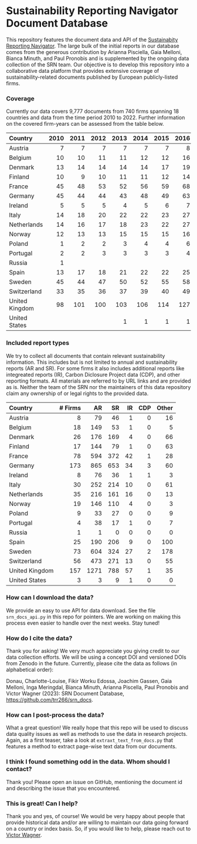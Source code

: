# Sustainability Reporting Navigator Document Database

This repository features the document data and API of the [Sustainabity
Reporting Navigator](https://www.sustainabilityreportingnavigator.com).
The large bulk of the initial reports in our database comes from the
generous contribution by Arianna Pisciella, Gaia Melloni, Bianca Minuth,
and Paul Pronobis and is supplemented by the ongoing data collection of
the SRN team. Our objective is to develop this repository into a
collaborative data platform that provides extensive coverage of
sustainability-related documents published by European publicly-listed
firms.

### Coverage

Currently our data covers 9,777 documents from 740 firms spanning 18
countries and data from the time period 2010 to 2022. Further
information on the covered firm-years can be assessed from the table
below.

<table style="width:100%;">
<colgroup>
<col style="width: 13%" />
<col style="width: 6%" />
<col style="width: 6%" />
<col style="width: 6%" />
<col style="width: 6%" />
<col style="width: 6%" />
<col style="width: 6%" />
<col style="width: 6%" />
<col style="width: 6%" />
<col style="width: 6%" />
<col style="width: 6%" />
<col style="width: 6%" />
<col style="width: 6%" />
<col style="width: 6%" />
</colgroup>
<thead>
<tr class="header">
<th style="text-align: left;">Country</th>
<th style="text-align: right;">2010</th>
<th style="text-align: right;">2011</th>
<th style="text-align: right;">2012</th>
<th style="text-align: right;">2013</th>
<th style="text-align: right;">2014</th>
<th style="text-align: right;">2015</th>
<th style="text-align: right;">2016</th>
<th style="text-align: right;">2017</th>
<th style="text-align: right;">2018</th>
<th style="text-align: right;">2019</th>
<th style="text-align: right;">2020</th>
<th style="text-align: right;">2021</th>
<th style="text-align: right;">2022</th>
</tr>
</thead>
<tbody>
<tr class="odd">
<td style="text-align: left;">Austria</td>
<td style="text-align: right;">7</td>
<td style="text-align: right;">7</td>
<td style="text-align: right;">7</td>
<td style="text-align: right;">7</td>
<td style="text-align: right;">7</td>
<td style="text-align: right;">7</td>
<td style="text-align: right;">8</td>
<td style="text-align: right;">8</td>
<td style="text-align: right;">8</td>
<td style="text-align: right;">8</td>
<td style="text-align: right;">8</td>
<td style="text-align: right;">2</td>
<td style="text-align: right;">7</td>
</tr>
<tr class="even">
<td style="text-align: left;">Belgium</td>
<td style="text-align: right;">10</td>
<td style="text-align: right;">10</td>
<td style="text-align: right;">11</td>
<td style="text-align: right;">11</td>
<td style="text-align: right;">12</td>
<td style="text-align: right;">12</td>
<td style="text-align: right;">16</td>
<td style="text-align: right;">14</td>
<td style="text-align: right;">15</td>
<td style="text-align: right;">16</td>
<td style="text-align: right;">14</td>
<td style="text-align: right;">5</td>
<td style="text-align: right;">16</td>
</tr>
<tr class="odd">
<td style="text-align: left;">Denmark</td>
<td style="text-align: right;">13</td>
<td style="text-align: right;">14</td>
<td style="text-align: right;">14</td>
<td style="text-align: right;">14</td>
<td style="text-align: right;">14</td>
<td style="text-align: right;">17</td>
<td style="text-align: right;">19</td>
<td style="text-align: right;">19</td>
<td style="text-align: right;">20</td>
<td style="text-align: right;">20</td>
<td style="text-align: right;">20</td>
<td style="text-align: right;">7</td>
<td style="text-align: right;">26</td>
</tr>
<tr class="even">
<td style="text-align: left;">Finland</td>
<td style="text-align: right;">10</td>
<td style="text-align: right;">9</td>
<td style="text-align: right;">10</td>
<td style="text-align: right;">11</td>
<td style="text-align: right;">11</td>
<td style="text-align: right;">12</td>
<td style="text-align: right;">14</td>
<td style="text-align: right;">15</td>
<td style="text-align: right;">15</td>
<td style="text-align: right;">15</td>
<td style="text-align: right;">16</td>
<td style="text-align: right;">4</td>
<td style="text-align: right;">15</td>
</tr>
<tr class="odd">
<td style="text-align: left;">France</td>
<td style="text-align: right;">45</td>
<td style="text-align: right;">48</td>
<td style="text-align: right;">53</td>
<td style="text-align: right;">52</td>
<td style="text-align: right;">56</td>
<td style="text-align: right;">59</td>
<td style="text-align: right;">68</td>
<td style="text-align: right;">68</td>
<td style="text-align: right;">70</td>
<td style="text-align: right;">73</td>
<td style="text-align: right;">71</td>
<td style="text-align: right;">39</td>
<td style="text-align: right;">76</td>
</tr>
<tr class="even">
<td style="text-align: left;">Germany</td>
<td style="text-align: right;">45</td>
<td style="text-align: right;">44</td>
<td style="text-align: right;">44</td>
<td style="text-align: right;">43</td>
<td style="text-align: right;">48</td>
<td style="text-align: right;">49</td>
<td style="text-align: right;">63</td>
<td style="text-align: right;">65</td>
<td style="text-align: right;">68</td>
<td style="text-align: right;">68</td>
<td style="text-align: right;">70</td>
<td style="text-align: right;">165</td>
<td style="text-align: right;">171</td>
</tr>
<tr class="odd">
<td style="text-align: left;">Ireland</td>
<td style="text-align: right;">5</td>
<td style="text-align: right;">5</td>
<td style="text-align: right;">5</td>
<td style="text-align: right;">4</td>
<td style="text-align: right;">5</td>
<td style="text-align: right;">6</td>
<td style="text-align: right;">7</td>
<td style="text-align: right;">7</td>
<td style="text-align: right;">7</td>
<td style="text-align: right;">7</td>
<td style="text-align: right;">7</td>
<td style="text-align: right;">5</td>
<td style="text-align: right;">8</td>
</tr>
<tr class="even">
<td style="text-align: left;">Italy</td>
<td style="text-align: right;">14</td>
<td style="text-align: right;">18</td>
<td style="text-align: right;">20</td>
<td style="text-align: right;">22</td>
<td style="text-align: right;">22</td>
<td style="text-align: right;">23</td>
<td style="text-align: right;">27</td>
<td style="text-align: right;">27</td>
<td style="text-align: right;">27</td>
<td style="text-align: right;">27</td>
<td style="text-align: right;">28</td>
<td style="text-align: right;">13</td>
<td style="text-align: right;">29</td>
</tr>
<tr class="odd">
<td style="text-align: left;">Netherlands</td>
<td style="text-align: right;">14</td>
<td style="text-align: right;">16</td>
<td style="text-align: right;">17</td>
<td style="text-align: right;">18</td>
<td style="text-align: right;">23</td>
<td style="text-align: right;">22</td>
<td style="text-align: right;">27</td>
<td style="text-align: right;">26</td>
<td style="text-align: right;">28</td>
<td style="text-align: right;">30</td>
<td style="text-align: right;">32</td>
<td style="text-align: right;">17</td>
<td style="text-align: right;">33</td>
</tr>
<tr class="even">
<td style="text-align: left;">Norway</td>
<td style="text-align: right;">12</td>
<td style="text-align: right;">13</td>
<td style="text-align: right;">13</td>
<td style="text-align: right;">15</td>
<td style="text-align: right;">15</td>
<td style="text-align: right;">15</td>
<td style="text-align: right;">16</td>
<td style="text-align: right;">16</td>
<td style="text-align: right;">16</td>
<td style="text-align: right;">17</td>
<td style="text-align: right;">17</td>
<td style="text-align: right;">7</td>
<td style="text-align: right;">17</td>
</tr>
<tr class="odd">
<td style="text-align: left;">Poland</td>
<td style="text-align: right;">1</td>
<td style="text-align: right;">2</td>
<td style="text-align: right;">2</td>
<td style="text-align: right;">3</td>
<td style="text-align: right;">4</td>
<td style="text-align: right;">4</td>
<td style="text-align: right;">6</td>
<td style="text-align: right;">6</td>
<td style="text-align: right;">6</td>
<td style="text-align: right;">6</td>
<td style="text-align: right;">7</td>
<td style="text-align: right;">1</td>
<td style="text-align: right;">8</td>
</tr>
<tr class="even">
<td style="text-align: left;">Portugal</td>
<td style="text-align: right;">2</td>
<td style="text-align: right;">2</td>
<td style="text-align: right;">3</td>
<td style="text-align: right;">3</td>
<td style="text-align: right;">3</td>
<td style="text-align: right;">3</td>
<td style="text-align: right;">4</td>
<td style="text-align: right;">4</td>
<td style="text-align: right;">4</td>
<td style="text-align: right;">4</td>
<td style="text-align: right;">4</td>
<td style="text-align: right;">1</td>
<td style="text-align: right;">4</td>
</tr>
<tr class="odd">
<td style="text-align: left;">Russia</td>
<td style="text-align: right;">1</td>
<td style="text-align: right;"></td>
<td style="text-align: right;"></td>
<td style="text-align: right;"></td>
<td style="text-align: right;"></td>
<td style="text-align: right;"></td>
<td style="text-align: right;"></td>
<td style="text-align: right;"></td>
<td style="text-align: right;"></td>
<td style="text-align: right;"></td>
<td style="text-align: right;"></td>
<td style="text-align: right;"></td>
<td style="text-align: right;"></td>
</tr>
<tr class="even">
<td style="text-align: left;">Spain</td>
<td style="text-align: right;">13</td>
<td style="text-align: right;">17</td>
<td style="text-align: right;">18</td>
<td style="text-align: right;">21</td>
<td style="text-align: right;">22</td>
<td style="text-align: right;">22</td>
<td style="text-align: right;">25</td>
<td style="text-align: right;">25</td>
<td style="text-align: right;">25</td>
<td style="text-align: right;">25</td>
<td style="text-align: right;">24</td>
<td style="text-align: right;">11</td>
<td style="text-align: right;">23</td>
</tr>
<tr class="odd">
<td style="text-align: left;">Sweden</td>
<td style="text-align: right;">45</td>
<td style="text-align: right;">44</td>
<td style="text-align: right;">47</td>
<td style="text-align: right;">50</td>
<td style="text-align: right;">52</td>
<td style="text-align: right;">55</td>
<td style="text-align: right;">58</td>
<td style="text-align: right;">62</td>
<td style="text-align: right;">62</td>
<td style="text-align: right;">62</td>
<td style="text-align: right;">62</td>
<td style="text-align: right;">27</td>
<td style="text-align: right;">69</td>
</tr>
<tr class="even">
<td style="text-align: left;">Switzerland</td>
<td style="text-align: right;">33</td>
<td style="text-align: right;">35</td>
<td style="text-align: right;">36</td>
<td style="text-align: right;">37</td>
<td style="text-align: right;">39</td>
<td style="text-align: right;">40</td>
<td style="text-align: right;">49</td>
<td style="text-align: right;">50</td>
<td style="text-align: right;">50</td>
<td style="text-align: right;">52</td>
<td style="text-align: right;">51</td>
<td style="text-align: right;">17</td>
<td style="text-align: right;">52</td>
</tr>
<tr class="odd">
<td style="text-align: left;">United Kingdom</td>
<td style="text-align: right;">98</td>
<td style="text-align: right;">101</td>
<td style="text-align: right;">100</td>
<td style="text-align: right;">103</td>
<td style="text-align: right;">106</td>
<td style="text-align: right;">114</td>
<td style="text-align: right;">127</td>
<td style="text-align: right;">128</td>
<td style="text-align: right;">134</td>
<td style="text-align: right;">136</td>
<td style="text-align: right;">136</td>
<td style="text-align: right;">49</td>
<td style="text-align: right;">144</td>
</tr>
<tr class="even">
<td style="text-align: left;">United States</td>
<td style="text-align: right;"></td>
<td style="text-align: right;"></td>
<td style="text-align: right;"></td>
<td style="text-align: right;">1</td>
<td style="text-align: right;">1</td>
<td style="text-align: right;">1</td>
<td style="text-align: right;">1</td>
<td style="text-align: right;">1</td>
<td style="text-align: right;">1</td>
<td style="text-align: right;">1</td>
<td style="text-align: right;">1</td>
<td style="text-align: right;"></td>
<td style="text-align: right;">3</td>
</tr>
</tbody>
</table>

### Included report types

We try to collect all documents that contain relevant sustainability
information. This includes but is not limited to annual and
sustainability reports (AR and SR). For some firms it also includes
additional reports like integreated reports (IR), Carbon Diclosure
Project data (CDP), and other reporting formats. All materials are
referred to by URL links and are provided as is. Neither the team of the
SRN nor the maintainers of this data repository claim any ownership of
or legal rights to the provided data.

<table>
<thead>
<tr class="header">
<th style="text-align: left;">Country</th>
<th style="text-align: right;"># Firms</th>
<th style="text-align: right;">AR</th>
<th style="text-align: right;">SR</th>
<th style="text-align: right;">IR</th>
<th style="text-align: right;">CDP</th>
<th style="text-align: right;">Other</th>
</tr>
</thead>
<tbody>
<tr class="odd">
<td style="text-align: left;">Austria</td>
<td style="text-align: right;">8</td>
<td style="text-align: right;">79</td>
<td style="text-align: right;">46</td>
<td style="text-align: right;">1</td>
<td style="text-align: right;">0</td>
<td style="text-align: right;">16</td>
</tr>
<tr class="even">
<td style="text-align: left;">Belgium</td>
<td style="text-align: right;">18</td>
<td style="text-align: right;">149</td>
<td style="text-align: right;">53</td>
<td style="text-align: right;">1</td>
<td style="text-align: right;">0</td>
<td style="text-align: right;">5</td>
</tr>
<tr class="odd">
<td style="text-align: left;">Denmark</td>
<td style="text-align: right;">26</td>
<td style="text-align: right;">176</td>
<td style="text-align: right;">169</td>
<td style="text-align: right;">4</td>
<td style="text-align: right;">0</td>
<td style="text-align: right;">66</td>
</tr>
<tr class="even">
<td style="text-align: left;">Finland</td>
<td style="text-align: right;">17</td>
<td style="text-align: right;">144</td>
<td style="text-align: right;">79</td>
<td style="text-align: right;">1</td>
<td style="text-align: right;">0</td>
<td style="text-align: right;">63</td>
</tr>
<tr class="odd">
<td style="text-align: left;">France</td>
<td style="text-align: right;">78</td>
<td style="text-align: right;">594</td>
<td style="text-align: right;">372</td>
<td style="text-align: right;">42</td>
<td style="text-align: right;">1</td>
<td style="text-align: right;">28</td>
</tr>
<tr class="even">
<td style="text-align: left;">Germany</td>
<td style="text-align: right;">173</td>
<td style="text-align: right;">865</td>
<td style="text-align: right;">653</td>
<td style="text-align: right;">34</td>
<td style="text-align: right;">3</td>
<td style="text-align: right;">60</td>
</tr>
<tr class="odd">
<td style="text-align: left;">Ireland</td>
<td style="text-align: right;">8</td>
<td style="text-align: right;">76</td>
<td style="text-align: right;">36</td>
<td style="text-align: right;">1</td>
<td style="text-align: right;">1</td>
<td style="text-align: right;">3</td>
</tr>
<tr class="even">
<td style="text-align: left;">Italy</td>
<td style="text-align: right;">30</td>
<td style="text-align: right;">252</td>
<td style="text-align: right;">214</td>
<td style="text-align: right;">10</td>
<td style="text-align: right;">0</td>
<td style="text-align: right;">61</td>
</tr>
<tr class="odd">
<td style="text-align: left;">Netherlands</td>
<td style="text-align: right;">35</td>
<td style="text-align: right;">216</td>
<td style="text-align: right;">161</td>
<td style="text-align: right;">16</td>
<td style="text-align: right;">0</td>
<td style="text-align: right;">13</td>
</tr>
<tr class="even">
<td style="text-align: left;">Norway</td>
<td style="text-align: right;">19</td>
<td style="text-align: right;">146</td>
<td style="text-align: right;">110</td>
<td style="text-align: right;">4</td>
<td style="text-align: right;">0</td>
<td style="text-align: right;">3</td>
</tr>
<tr class="odd">
<td style="text-align: left;">Poland</td>
<td style="text-align: right;">9</td>
<td style="text-align: right;">33</td>
<td style="text-align: right;">27</td>
<td style="text-align: right;">0</td>
<td style="text-align: right;">0</td>
<td style="text-align: right;">9</td>
</tr>
<tr class="even">
<td style="text-align: left;">Portugal</td>
<td style="text-align: right;">4</td>
<td style="text-align: right;">38</td>
<td style="text-align: right;">17</td>
<td style="text-align: right;">1</td>
<td style="text-align: right;">0</td>
<td style="text-align: right;">7</td>
</tr>
<tr class="odd">
<td style="text-align: left;">Russia</td>
<td style="text-align: right;">1</td>
<td style="text-align: right;">1</td>
<td style="text-align: right;">0</td>
<td style="text-align: right;">0</td>
<td style="text-align: right;">0</td>
<td style="text-align: right;">0</td>
</tr>
<tr class="even">
<td style="text-align: left;">Spain</td>
<td style="text-align: right;">25</td>
<td style="text-align: right;">190</td>
<td style="text-align: right;">206</td>
<td style="text-align: right;">9</td>
<td style="text-align: right;">0</td>
<td style="text-align: right;">100</td>
</tr>
<tr class="odd">
<td style="text-align: left;">Sweden</td>
<td style="text-align: right;">73</td>
<td style="text-align: right;">604</td>
<td style="text-align: right;">324</td>
<td style="text-align: right;">27</td>
<td style="text-align: right;">2</td>
<td style="text-align: right;">178</td>
</tr>
<tr class="even">
<td style="text-align: left;">Switzerland</td>
<td style="text-align: right;">56</td>
<td style="text-align: right;">473</td>
<td style="text-align: right;">271</td>
<td style="text-align: right;">13</td>
<td style="text-align: right;">0</td>
<td style="text-align: right;">55</td>
</tr>
<tr class="odd">
<td style="text-align: left;">United Kingdom</td>
<td style="text-align: right;">157</td>
<td style="text-align: right;">1271</td>
<td style="text-align: right;">788</td>
<td style="text-align: right;">57</td>
<td style="text-align: right;">1</td>
<td style="text-align: right;">35</td>
</tr>
<tr class="even">
<td style="text-align: left;">United States</td>
<td style="text-align: right;">3</td>
<td style="text-align: right;">3</td>
<td style="text-align: right;">9</td>
<td style="text-align: right;">1</td>
<td style="text-align: right;">0</td>
<td style="text-align: right;">0</td>
</tr>
</tbody>
</table>

### How can I download the data?

We provide an easy to use API for data download. See the file
`srn_docs_api.py` in this repo for pointers. We are working on making
this process even easier to handle over the next weeks. Stay tuned!

### How do I cite the data?

Thank you for asking! We very much appreciate you giving credit to our
data collection efforts. We will be using a concept DOI and versioned
DOIs from Zenodo in the future. Currently, please cite the data as
follows (in alphabetical order):

Donau, Charlotte-Louise, Fikir Worku Edossa, Joachim Gassen, Gaia
Melloni, Inga Meringdal, Bianca Minuth, Arianna Piscella, Paul Pronobis
and Victor Wagner (2023): SRN Document Database,
https://github.com/trr266/srn_docs.

### How can I post-process the data?

What a great question! We really hope that this repo will be used to
discuss data quality issues as well as methods to use the data in
research projects. Again, as a first teaser, take a look at
`extraxt_text_from_docs.py` that features a method to extract page-wise
text data from our documents.

### I think I found something odd in the data. Whom should I contact?

Thank you! Please open an issue on GitHub, mentioning the document id
and describing the issue that you encountered.

### This is great! Can I help?

Thank you and yes, of course! We would be very happy about people that
provide historical data and/or are willing to maintain our data going
forward on a country or index basis. So, if you would like to help,
please reach out to [Victor Wagner](mailto:victor.wagner@lmu.de).
